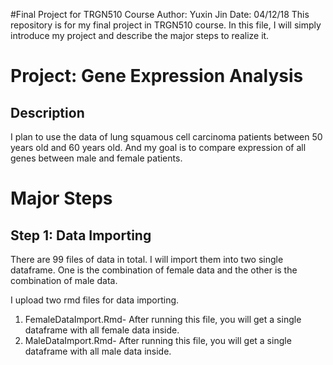 #Final Project for TRGN510 Course
Author: Yuxin Jin
Date: 04/12/18
This repository is for my final project in TRGN510 course. In this file, I will simply introduce my project and describe the major steps to realize it.

# Project: Gene Expression Analysis
## Description
I plan to use the data of lung squamous cell carcinoma patients between 50 years old and 60 years old. And my goal is to compare expression of all genes between male and female patients.

# Major Steps
## Step 1: Data Importing
There are 99 files of data in total. I will import them into two single dataframe. One is the combination of female data and the other is the combination of male data.

I upload two rmd files for data importing.
1. FemaleDataImport.Rmd- After running this file, you will get a single dataframe with all female data inside.
2. MaleDataImport.Rmd- After running this file, you will get a single dataframe with all male data inside.

